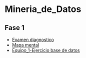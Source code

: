 # Mineria_de_Datos

## Fase 1
- [Examen diagnostico](https://github.com/Garcia-Gutierrez-Alfonso/Mineria_de_Datos/blob/main/Ex-Diagnostico_1853849.pdf)
- [Mapa mental](https://github.com/Garcia-Gutierrez-Alfonso/Mineria_de_Datos/blob/main/MapaMental_1_1853849.pdf)
- [Equipo_1-Ejercicio base de datos](https://github.com/Jose-Manuel-Romero-Banda/Mineria-de-Datos/blob/main/Equipo_1-Ejercicio%20base%20de%20datos.pdf?fbclid=IwAR1V2EHwcevqeo15r-7bNvPhj-hT3wfVf0Xrz36qan0gHuDRzaGyRm4fxaM)
